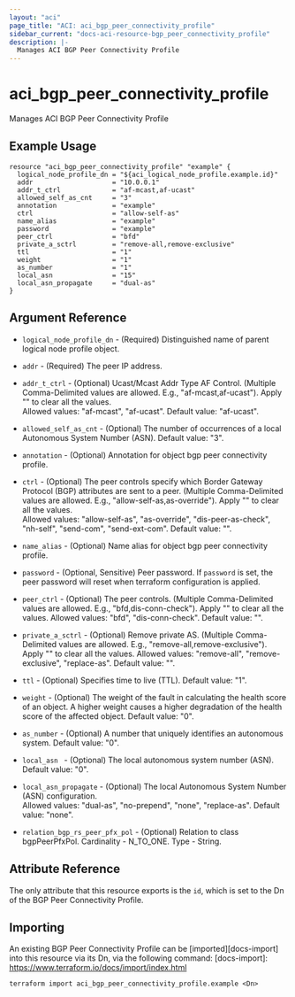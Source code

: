 ```yaml
---
layout: "aci"
page_title: "ACI: aci_bgp_peer_connectivity_profile"
sidebar_current: "docs-aci-resource-bgp_peer_connectivity_profile"
description: |-
  Manages ACI BGP Peer Connectivity Profile
---
```


# aci_bgp_peer_connectivity_profile

Manages ACI BGP Peer Connectivity Profile

## Example Usage

```hcl
resource "aci_bgp_peer_connectivity_profile" "example" {
  logical_node_profile_dn = "${aci_logical_node_profile.example.id}"
  addr                    = "10.0.0.1"
  addr_t_ctrl             = "af-mcast,af-ucast"
  allowed_self_as_cnt     = "3"
  annotation              = "example"
  ctrl                    = "allow-self-as"
  name_alias              = "example"
  password                = "example"
  peer_ctrl               = "bfd"
  private_a_sctrl         = "remove-all,remove-exclusive"
  ttl                     = "1"
  weight                  = "1"
  as_number               = "1"
  local_asn               = "15"
  local_asn_propagate     = "dual-as"
}
```

## Argument Reference

- `logical_node_profile_dn` - (Required) Distinguished name of parent logical node profile object.
- `addr` - (Required) The peer IP address.

- `addr_t_ctrl` - (Optional) Ucast/Mcast Addr Type AF Control. (Multiple Comma-Delimited values are allowed. E.g., "af-mcast,af-ucast"). Apply "" to clear all the values.  
  Allowed values: "af-mcast", "af-ucast". Default value: "af-ucast".
- `allowed_self_as_cnt` - (Optional) The number of occurrences of a local Autonomous System Number (ASN). Default value: "3".
- `annotation` - (Optional) Annotation for object bgp peer connectivity profile.
- `ctrl` - (Optional)
  The peer controls specify which Border Gateway Protocol (BGP) attributes are sent to a peer. (Multiple Comma-Delimited values are allowed. E.g., "allow-self-as,as-override"). Apply "" to clear all the values.  
   Allowed values: "allow-self-as", "as-override", "dis-peer-as-check", "nh-self", "send-com", "send-ext-com". Default value: "".
- `name_alias` - (Optional) Name alias for object bgp peer connectivity profile.
- `password` - (Optional, Sensitive) Peer password. If `password` is set, the peer password will reset when terraform configuration is applied.
- `peer_ctrl` - (Optional) The peer controls. (Multiple Comma-Delimited values are allowed. E.g., "bfd,dis-conn-check"). Apply "" to clear all the values.
  Allowed values: "bfd", "dis-conn-check". Default value: "".
- `private_a_sctrl` - (Optional) Remove private AS. (Multiple Comma-Delimited values are allowed. E.g., "remove-all,remove-exclusive"). Apply "" to clear all the values.
  Allowed values: "remove-all", "remove-exclusive", "replace-as". Default value: "".
- `ttl` - (Optional) Specifies time to live (TTL). Default value: "1".
- `weight` - (Optional) The weight of the fault in calculating the health score of an object. A higher weight causes a higher degradation of the health score of the affected object. Default value: "0".
- `as_number` - (Optional) A number that uniquely identifies an autonomous system. Default value: "0".
- `local_asn ` - (Optional) The local autonomous system number (ASN). Default value: "0".
- `local_asn_propagate` - (Optional) The local Autonomous System Number (ASN) configuration.  
  Allowed values: "dual-as", "no-prepend", "none", "replace-as". Default value: "none".
- `relation_bgp_rs_peer_pfx_pol` - (Optional) Relation to class bgpPeerPfxPol. Cardinality - N_TO_ONE. Type - String.

## Attribute Reference

The only attribute that this resource exports is the `id`, which is set to the
Dn of the BGP Peer Connectivity Profile.

## Importing

An existing BGP Peer Connectivity Profile can be [imported][docs-import] into this resource via its Dn, via the following command:
[docs-import]: https://www.terraform.io/docs/import/index.html

```
terraform import aci_bgp_peer_connectivity_profile.example <Dn>
```

